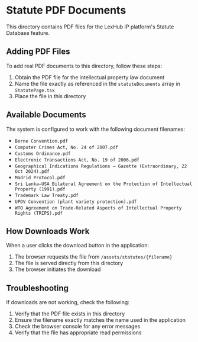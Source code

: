 # Statute PDF Documents

This directory contains PDF files for the LexHub IP platform's Statute Database feature.

## Adding PDF Files

To add real PDF documents to this directory, follow these steps:

1. Obtain the PDF file for the intellectual property law document
2. Name the file exactly as referenced in the `statuteDocuments` array in `StatutePage.tsx`
3. Place the file in this directory

## Available Documents

The system is configured to work with the following document filenames:

- `Berne Convention.pdf`
- `Computer Crimes Act, No. 24 of 2007.pdf`
- `Customs Ordinance.pdf`
- `Electronic Transactions Act, No. 19 of 2006.pdf`
- `Geographical Indications Regulations – Gazette (Extraordinary, 22 Oct 2024).pdf`
- `Madrid Protocol.pdf`
- `Sri Lanka–USA Bilateral Agreement on the Protection of Intellectual Property (1991).pdf`
- `Trademark Law Treaty.pdf`
- `UPOV Convention (plant variety protection).pdf`
- `WTO Agreement on Trade-Related Aspects of Intellectual Property Rights (TRIPS).pdf`

## How Downloads Work

When a user clicks the download button in the application:

1. The browser requests the file from `/assets/statutes/{filename}`
2. The file is served directly from this directory
3. The browser initiates the download

## Troubleshooting

If downloads are not working, check the following:

1. Verify that the PDF file exists in this directory
2. Ensure the filename exactly matches the name used in the application
3. Check the browser console for any error messages
4. Verify that the file has appropriate read permissions
